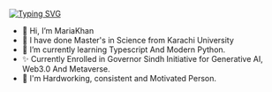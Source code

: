 [![Typing SVG](https://readme-typing-svg.demolab.com?font=Fira+Code&size=16&pause=1000&color=F73692&center=true&random=false&width=435&lines=Hi%2C+I'm++Maria+Khan;Always+Learning+New+Things;Passionate+to+become+a+Successful+Developer;Currently+Learning+Advanced+Programming+)](https://git.io/typing-svg)


- 👋 Hi, I’m MariaKhan
- 🌸 I have done Master's in Science from Karachi University
- 🌱 I’m currently learning Typescript And Modern Python.
- ✨ Currently Enrolled in Governor Sindh Initiative for Generative AI, Web3.0 And Metaverse.
- 🌼 I'm Hardworking, consistent and Motivated Person.


<!---
MariaKhan10/MariaKhan10 is a ✨ special ✨ repository because its `README.md` (this file) appears on your GitHub profile.
You can click the Preview link to take a look at your changes.
--->
